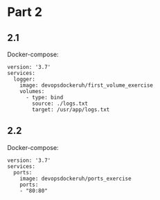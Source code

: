# Part 2

## 2.1
Docker-compose:
```
version: '3.7'
services:
  logger:
    image: devopsdockeruh/first_volume_exercise
    volumes:
      - type: bind
        source: ./logs.txt
        target: /usr/app/logs.txt
```

## 2.2
Docker-compose:
```
version: '3.7'
services:
  ports:
    image: devopsdockeruh/ports_exercise
    ports:
    - "80:80"
```
